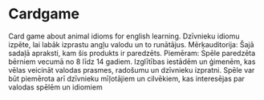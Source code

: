 # Cardgame
Card game about animal idioms for english learning.
Dzīvnieku idiomu izpēte, lai labāk izprastu angļu valodu un to runātājus.
Mērķauditorija:	Šajā sadaļā apraksti, kam šis produkts ir paredzēts. Piemēram: 	Spēle paredzēta bērniem vecumā no 8 līdz 14 gadiem. Izglītības iestādēm un ģimenēm, kas vēlas veicināt valodas prasmes, radošumu un dzīvnieku izpratni.	Spēle var būt piemērota arī dzīvnieku mīļotājiem un cilvēkiem, kas interesējas par valodas spēlēm un idiomiem
